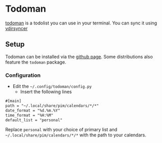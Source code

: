 # Todoman

[todoman](https://github.com/pimutils/todoman) is a todolist you can use in your terminal.
You can sync it using [vdirsyncer](vdirsyncer.md)

## Setup

Todoman can be installed via the
[github page](https://github.com/pimutils/todoman).
Some distributions also feature the `todoman` package.

### Configuration

- Edit the `~/.config/todoman/config.py`
  - Insert the following lines

```txt
#[main]
path = "~/.local/share/pim/calendars/*/*"
date_format = "%d.%m.%Y"
time_format = "%H:%M"
default_list = "personal"
```

Replace `personal` with your choice of primary list and
`~/.local/share/pim/calendars/*/*` with the path to your calendars.
